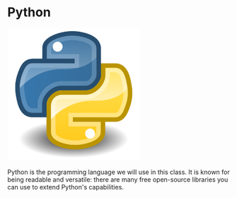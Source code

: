 # Python

<img src = "image-6.png" width = "300px" />

Python is the programming language we will use in this class. It is known for being readable and versatile: there are many free open-source libraries you can use to extend Python's capabilities. 

